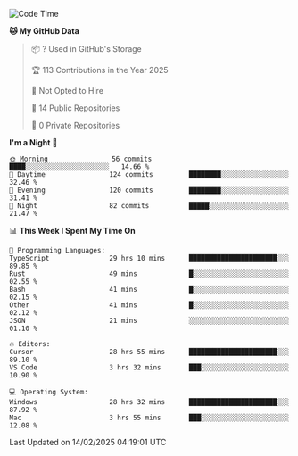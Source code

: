 <!--START_SECTION:waka-->
![Code Time](http://img.shields.io/badge/Code%20Time-6%2C672%20hrs%201%20min-blue)

**🐱 My GitHub Data** 

> 📦 ? Used in GitHub's Storage 
 > 
> 🏆 113 Contributions in the Year 2025
 > 
> 🚫 Not Opted to Hire
 > 
> 📜 14 Public Repositories 
 > 
> 🔑 0 Private Repositories 
 > 
**I'm a Night 🦉** 

```text
🌞 Morning                56 commits          ████░░░░░░░░░░░░░░░░░░░░░   14.66 % 
🌆 Daytime                124 commits         ████████░░░░░░░░░░░░░░░░░   32.46 % 
🌃 Evening                120 commits         ████████░░░░░░░░░░░░░░░░░   31.41 % 
🌙 Night                  82 commits          █████░░░░░░░░░░░░░░░░░░░░   21.47 % 
```


📊 **This Week I Spent My Time On** 

```text
💬 Programming Languages: 
TypeScript               29 hrs 10 mins      ██████████████████████░░░   89.85 % 
Rust                     49 mins             █░░░░░░░░░░░░░░░░░░░░░░░░   02.55 % 
Bash                     41 mins             █░░░░░░░░░░░░░░░░░░░░░░░░   02.15 % 
Other                    41 mins             █░░░░░░░░░░░░░░░░░░░░░░░░   02.12 % 
JSON                     21 mins             ░░░░░░░░░░░░░░░░░░░░░░░░░   01.10 % 

🔥 Editors: 
Cursor                   28 hrs 55 mins      ██████████████████████░░░   89.10 % 
VS Code                  3 hrs 32 mins       ███░░░░░░░░░░░░░░░░░░░░░░   10.90 % 

💻 Operating System: 
Windows                  28 hrs 32 mins      ██████████████████████░░░   87.92 % 
Mac                      3 hrs 55 mins       ███░░░░░░░░░░░░░░░░░░░░░░   12.08 % 
```


 Last Updated on 14/02/2025 04:19:01 UTC
<!--END_SECTION:waka-->

